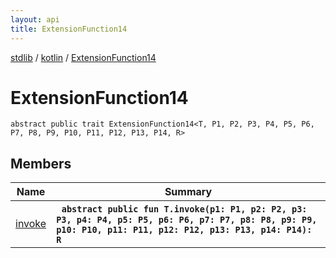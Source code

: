 ```yaml
---
layout: api
title: ExtensionFunction14
---
```

[stdlib](../../index.md) / [kotlin](../index.md) / [ExtensionFunction14](index.md)

# ExtensionFunction14

```
abstract public trait ExtensionFunction14<T, P1, P2, P3, P4, P5, P6, P7, P8, P9, P10, P11, P12, P13, P14, R> 
```

## Members

| Name | Summary |
|------|---------|
|[invoke](invoke.md)|&nbsp;&nbsp;**`abstract public fun T.invoke(p1: P1, p2: P2, p3: P3, p4: P4, p5: P5, p6: P6, p7: P7, p8: P8, p9: P9, p10: P10, p11: P11, p12: P12, p13: P13, p14: P14): R`**<br>|
